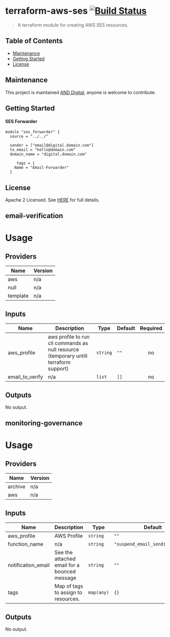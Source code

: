 # terraform-aws-ses [![Build Status](https://github.com/and-digital/terraform-aws-ses/workflows/build/badge.svg)](https://github.com/and-digital/terraform-aws-ses/actions)

> A terraform module for creating AWS SES resources.

## Table of Contents

- [Maintenance](#maintenance)
- [Getting Started](#getting-started)
- [License](#license)

## Maintenance

This project is maintained [AND Digital](https://github.com/and-digital), anyone is welcome to contribute.

## Getting Started

#### SES Forwarder

```
module "ses_forwarder" {
  source = "../../"

  sender = ["email@digital.domain.com"]
  to_email = "hello@domain.com"
  domain_name = "digital.domain.com"
  
     tags = {
    Name = "Email-Forwarder"
  }

```

## License

Apache 2 Licensed. See [HERE](https://github.com/and-digital/terraform-aws-ses/tree/master/LICENSE) for full details.


<!-- BEGIN_TF_DOCS -->
## email-verification

# Usage
<!--- BEGIN_TF_DOCS --->
## Providers

| Name | Version |
|------|---------|
| aws | n/a |
| null | n/a |
| template | n/a |

## Inputs

| Name | Description | Type | Default | Required |
|------|-------------|------|---------|:-----:|
| aws\_profile | aws profile to run cli commands as null resource (temporary untill terraform support) | `string` | `""` | no |
| email\_to\_verify | n/a | `list` | `[]` | no |

## Outputs

No output.
<!--- END_TF_DOCS --->

## monitoring-governance

# Usage
<!--- BEGIN_TF_DOCS --->
## Providers

| Name | Version |
|------|---------|
| archive | n/a |
| aws | n/a |

## Inputs

| Name | Description | Type | Default | Required |
|------|-------------|------|---------|:-----:|
| aws\_profile | AWS Profile | `string` | `""` | no |
| function\_name | n/a | `string` | `"suspend_email_sending_lambda"` | no |
| notification\_email | See the attached email for a bounced message | `string` | `""` | no |
| tags | Map of tags to assign to resources. | `map(any)` | `{}` | no |

## Outputs

No output.
<!--- END_TF_DOCS --->
<!-- END_TF_DOCS -->